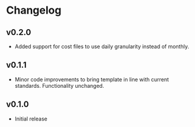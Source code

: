 # Changelog

## v0.2.0

- Added support for cost files to use daily granularity instead of monthly.

## v0.1.1

- Minor code improvements to bring template in line with current standards. Functionality unchanged.

## v0.1.0

- Initial release
